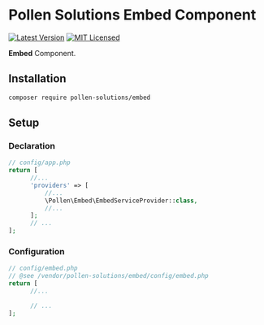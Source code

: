 # Pollen Solutions Embed Component

[![Latest Version](https://img.shields.io/badge/release-1.0.0-blue?style=for-the-badge)](https://svn.tigreblanc.fr/pollen-solutions/embed/tags/1.0.0)
[![MIT Licensed](https://img.shields.io/badge/license-MIT-green?style=for-the-badge)](LICENSE.md)

**Embed** Component.

## Installation

```bash
composer require pollen-solutions/embed
```

## Setup

### Declaration

```php
// config/app.php
return [
      //...
      'providers' => [
          //...
          \Pollen\Embed\EmbedServiceProvider::class,
          //...
      ];
      // ...
];
```

### Configuration

```php
// config/embed.php
// @see /vendor/pollen-solutions/embed/config/embed.php
return [
      //...

      // ...
];
```
